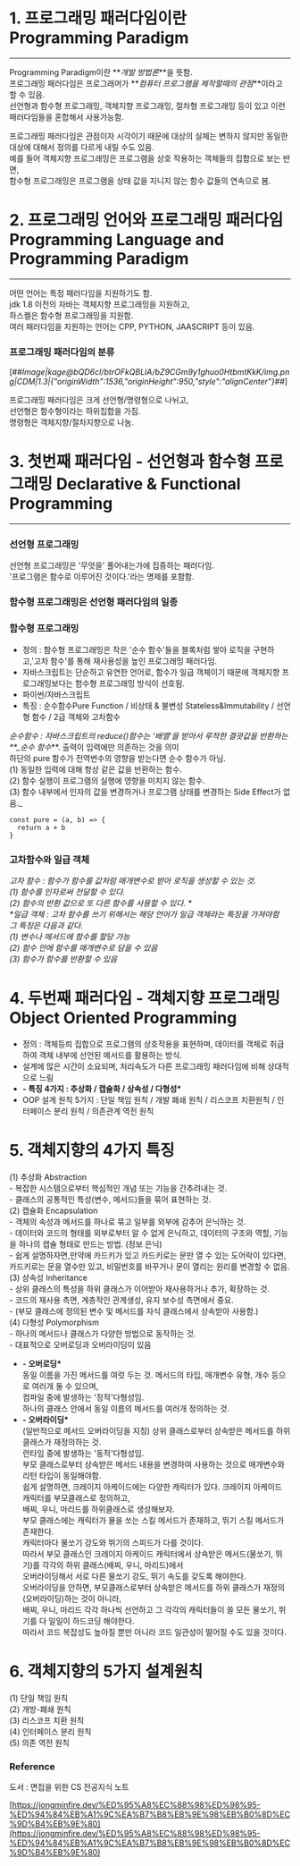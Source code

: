# 1\. 프로그래밍 패러다임이란 Programming Paradigm

---

Programming Paradigm이란 **_개발 방법론_**을 뜻함.  
프로그래밍 패러다임은 프로그래머가 **_컴퓨터 프로그램을 제작할때의 관점_**이라고 할 수 있음.  
선언형과 함수형 프로그래밍, 객체지향 프로그래밍, 절차형 프로그래밍 등이 있고 이런 패러다임들을 혼합해서 사용가능함.

프로그래밍 패러다임은 관점이자 시각이기 때문에 대상의 실체는 변하지 않지만 동일한 대상에 대해서 정의를 다르게 내릴 수도 있음.  
예를 들어 객체지향 프로그래밍은 프로그램을 상호 작용하는 객체들의 집합으로 보는 반면,  
함수형 프로그래밍은 프로그램을 상태 값을 지니지 않는 함수 값들의 연속으로 봄.

# 2\. 프로그래밍 언어와 프로그래밍 패러다임 Programming Language and Programming Paradigm

---

어떤 언어는 특정 패러다임을 지원하기도 함.  
jdk 1.8 이전의 자바는 객체지향 프로그래밍을 지원하고,  
하스켈은 함수형 프로그래밍을 지원함.  
여러 패러다임을 지원하는 언어는 CPP, PYTHON, JAASCRIPT 등이 있음.

### 프로그래밍 패러다임의 분류

[##_Image|kage@bQD6cI/btrOFkQBLlA/bZ9CGm9y1ghuo0HtbmtKkK/img.png|CDM|1.3|{"originWidth":1536,"originHeight":950,"style":"alignCenter"}_##]

프로그래밍 패러다임은 크게 선언형/명령형으로 나뉘고,  
선언형은 함수형이라는 하위집합을 가짐.  
명령형은 객체지향/절차지향으로 나눔.

# 3\. 첫번째 패러다임 - 선언형과 함수형 프로그래밍 Declarative & Functional Programming

---

### 선언형 프로그래밍

선언형 프로그래밍은 '무엇을' 풀어내는가에 집중하는 패러다임.  
'프로그램은 함수로 이루어진 것이다.'라는 명제를 포함함.

### 함수형 프로그래밍은 선언형 패러다임의 일종

### 함수형 프로그래밍

- 정의 : 함수형 프로그래밍은 작은 '순수 함수'들을 블록처럼 쌓아 로직을 구현하고,'고차 함수'를 통해 재사용성을 높인 프로그래밍 패러다임.
- 자바스크립트는 단순하고 유연한 언어로, 함수가 일급 객체이기 때문에 객체지향 프로그래밍보다는 함수형 프로그래밍 방식이 선호됨.
- 파이썬/자바스크립트
- 특징 : 순수함수Pure Function / 비상태 & 불변성 Stateless&Immutability / 선언형 함수 / 2급 객체와 고차함수

_순수함수 : 자바스크립트의 reduce()함수는 '배열'을 받아서 루적한 결괏값을 반환하는 \*\*\_순수 함수_\*\*. 출력이 입력에만 의존하는 것을 의미  
하단의 pure 함수가 전역번수의 영향을 받는다면 순수 함수가 아님.  
(1) 동일한 입력에 대해 항상 같은 값을 반환하는 함수.  
(2) 함수 실행이 프로그램의 실행에 영향을 미치지 않는 함수.  
(3) 함수 내부에서 인자의 값을 변경하거나 프로그램 상태를 변경하는 Side Effect가 없음.\_

```
const pure = (a, b) => {
  return a + b
}
```

### 고차함수와 일급 객체

_고차 함수 : 함수가 함수를 값처럼 매개변수로 받아 로직을 생성할 수 있는 것.  
(1) 함수를 인자로써 전달할 수 있다.  
(2) 함수의 반환 값으로 또 다른 함수를 사용할 수 있다. \*  
\*일급 객체 : 고차 함수를 쓰기 위해서는 해당 언어가 일급 객체라는 특징을 가져야함  
그 특징은 다음과 같다.  
(1) 변수나 메서드에 함수를 할당 가능  
(2) 함수 안에 함수를 매개변수로 담을 수 있음  
(3) 함수가 함수를 반환할 수 있음_

# 4\. 두번째 패러다임 - 객체지향 프로그래밍 Object Oriented Programming

- 정의 : 객체등릐 집합으로 프로그램의 상호작용을 표현하며, 데이터를 객체로 취급하여 객체 내부에 선언된 메서드를 활용하는 방식.
- 설계에 많은 시간이 소요되며, 처리속도가 다른 프로그래밍 패러다임에 비해 상대적으로 느림
- **\- 특징 4가지 : 추상화 / 캡슐화 / 상속성 / 다형성\***
- OOP 설계 원칙 5가지 : 단일 책임 원칙 / 개발 폐쇄 원칙 / 리스코프 치환원칙 / 인터페이스 분리 원칙 / 의존관계 역전 원칙

# 5\. 객체지향의 4가지 특징

(1) 추상화 Abstraction  
\- 복잡한 시스템으로부터 핵심적인 개념 또는 기능을 간추려내는 것.  
\- 클래스의 공통적인 특성(변수, 메서드)들을 묶어 표현하는 것.  
(2) 캡슐화 Encapsulation  
\- 객체의 속성과 메서드를 하나로 묶고 일부를 외부에 감추어 은닉하는 것.  
\- 데이터와 코드의 형태를 외부로부터 알 수 없게 은닉하고, 데이터의 구조와 역할, 기능을 하나의 캡슐 형태로 만드는 방법. (정보 은닉)  
\- 쉽게 설명하자면,만약에 카드키가 있고 카드키로는 문만 열 수 있는 도어락이 있다면, 카드키로는 문을 열수만 있고, 비밀번호를 바꾸거나 문이 열리는 원리를 변경할 수 없음.  
(3) 상속성 Inheritance  
\- 상위 클래스의 특성을 하위 클래스가 이어받아 재사용하거나 추가, 확장하는 것.  
\- 코드의 재사용 측면, 계층적인 관계생성, 유지 보수성 측면에서 중요.  
\- (부모 클래스에 정의된 변수 및 메서드를 자식 클래스에서 상속받아 사용함.)  
(4) 다형성 Polymorphism  
\- 하나의 메서드나 클래스가 다양한 방법으로 동작하는 것.  
\- 대표적으로 오버로딩과 오버라이딩이 있음

- **\- 오버로딩\***  
  동일 이름을 가진 메서드를 여럿 두는 것. 메서드의 타입, 매개변수 유형, 개수 등으로 여러개 둘 수 있으며,  
  컴파일 중에 발생하는 '정적'다형성임.  
  하나의 클래스 안에서 동일 이름의 메서드를 여러개 정의하는 것.
- **\- 오버라이딩\***  
  (일반적으로 메서드 오버라이딩을 지칭) 상위 클래스로부터 상속받은 메서드를 하위 클래스가 재정의하는 것.  
  런타임 중에 발생하는 '동적'다형성임.  
  부모 클래스로부터 상속받은 메서드 내용을 변경하여 사용하는 것으로 매개변수와 리턴 타입이 동일해야함.  
  쉽게 설명하면, 크레이지 아케이드에는 다양한 캐릭터가 있다. 크레이지 아케이드 캐릭터를 부모클래스로 정의하고,  
  배찌, 우니, 마리드를 하위클래스로 생성해보자.  
  부모 클래스에는 캐릭터가 물을 쏘는 스킬 메서드가 존재하고, 뛰기 스킬 메서드가 존재한다.  
  캐릭터마다 물쏘기 강도와 뛰기의 스피드가 다를 것이다.  
  따라서 부모 클래스인 크레이지 아케이드 캐릭터에서 상속받은 메서드(물쏘기, 뛰기)를 각각의 하위 클래스(배찌, 우니, 마리드)에서  
  오버라이딩해서 서로 다른 물쏘기 강도, 뛰기 속도를 갖도록 해야한다.  
  오버라이딩을 안하면, 부모클래스로부터 상속받은 메서드를 하위 클래스가 재정의(오버라이딩)하는 것이 아니라,  
  배찌, 우니, 마리드 각각 하나씩 선언하고 그 각각의 캐릭터들이 쓸 모든 물쏘기, 뛰기를 다 일일이 하드코딩 해야한다.  
  따라서 코드 복잡성도 높아질 뿐만 아니라 코드 일관성이 떨어질 수도 있을 것이다.

# 6\. 객체지향의 5가지 설계원칙

(1) 단일 책임 원칙  
(2) 개방-폐쇄 원칙  
(3) 리스코프 치환 원칙  
(4) 인터페이스 분리 원칙  
(5) 의존 역전 원칙

### Reference

도서 : 면접을 위한 CS 전공지식 노트

[https://jongminfire.dev/%ED%95%A8%EC%88%98%ED%98%95-%ED%94%84%EB%A1%9C%EA%B7%B8%EB%9E%98%EB%B0%8D%EC%9D%B4%EB%9E%80](https://jongminfire.dev/%ED%95%A8%EC%88%98%ED%98%95-%ED%94%84%EB%A1%9C%EA%B7%B8%EB%9E%98%EB%B0%8D%EC%9D%B4%EB%9E%80)
